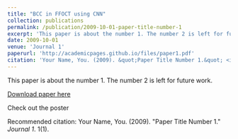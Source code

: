 ```yaml
---
title: "BCC in FFOCT using CNN"
collection: publications
permalink: /publication/2009-10-01-paper-title-number-1
excerpt: 'This paper is about the number 1. The number 2 is left for future work.'
date: 2009-10-01
venue: 'Journal 1'
paperurl: 'http://academicpages.github.io/files/paper1.pdf'
citation: 'Your Name, You. (2009). &quot;Paper Title Number 1.&quot; <i>Journal 1</i>. 1(1).'
---
```

This paper is about the number 1. The number 2 is left for future work.

[Download paper here](http://academicpages.github.io/files/paper1.pdf)

Check out the poster

<object data="http://dmandach.github.io/files/2018_isbi_poster.pdf" width="1000" height="1000" type='application/pdf'/>

Recommended citation: Your Name, You. (2009). "Paper Title Number 1." <i>Journal 1</i>. 1(1).
